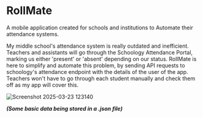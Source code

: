 # RollMate
A mobile application created for schools and institutions to Automate their attendance systems.



My middle school's attendance system is really outdated and inefficient. Teachers and assistants will go through the Schoology Attendance Portal, marking us either 'present' or 'absent' depending on our status. 
RollMate is here to simplify and automate this problem, by sending API requests to schoology's attendance endpoint with the details of the user of the app. Teachers won't have to go through each student manually and check them off as my app will cover this.



![Screenshot 2025-03-23 123140](https://github.com/user-attachments/assets/d3fc28d2-09d3-47c2-ac07-f50e43dd6533)

***(Some basic data being stored in a .json file)***



